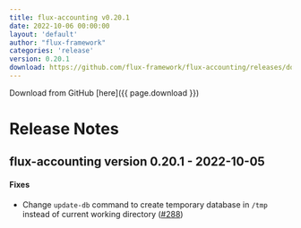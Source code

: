 ```yaml
---
title: flux-accounting v0.20.1
date: 2022-10-06 00:00:00
layout: 'default'
author: "flux-framework"
categories: 'release'
version: 0.20.1
download: https://github.com/flux-framework/flux-accounting/releases/download/v0.20.1/flux-accounting-0.20.1.tar.gz
---
```


Download from GitHub [here]({{ page.download }})

# Release Notes

flux-accounting version 0.20.1 - 2022-10-05
-------------------------------------------

#### Fixes

* Change `update-db` command to create temporary database in `/tmp` instead
of current working directory ([#288](https://github.com/flux-framework/flux-accounting/issues/288))
